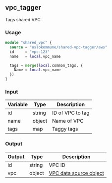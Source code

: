 ## vpc_tagger

Tags shared VPC

### Usage

```terraform
module "shared_vpc" {
  source = "oslokommune/shared-vpc-tagger/aws"
  id     = "vpc-123"
  name   = local.vpc_name

  tags = merge(local.common_tags, {
    Name = local.vpc_name
  })
}
```

### Input

| Variable | Type | Description |
| --- | --- | --- |
| id | string | ID of VPC to tag |
| name | object | Name of VPC |
| tags | map | Taggy tags |

### Output

| Output | Type | Description |
| --- | --- | --- |
| id | string | VPC ID |
| vpc | object | [VPC data source object](https://registry.terraform.io/providers/hashicorp/aws/latest/docs/data-sources/vpc) |
